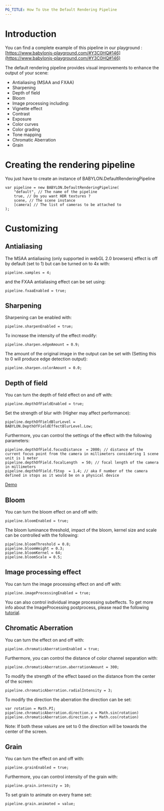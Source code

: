 ```yaml
---
PG_TITLE: How To Use the Default Rendering Pipeline
---
```


# Introduction

You can find a complete example of this pipeline in our playground : [https://www.babylonjs-playground.com/#Y3C0HQ#146](https://www.babylonjs-playground.com/#Y3C0HQ#146)

The default rendering pipeline provides visual improvements to enhance the output of your scene:
* Antialiasing (MSAA and FXAA)
* Sharpening
* Depth of field
* Bloom
* Image processing including:
 * Vignette effect
 * Contrast
 * Exposure
 * Color curves
 * Color grading
 * Tone mapping
* Chromatic Aberration
* Grain

# Creating the rendering pipeline

You just have to create an instance of BABYLON.DefaultRenderingPipeline
```
var pipeline = new BABYLON.DefaultRenderingPipeline(
    "default", // The name of the pipeline
    true, // Do you want HDR textures ?
    scene, // The scene instance
    [camera] // The list of cameras to be attached to
);
```

# Customizing

## Antialiasing
The MSAA antialiasing (only supported in webGL 2.0 browsers) effect is off by default (set to 1) but can be turned on to 4x with:

```
pipeline.samples = 4;
```

and the FXAA antialiasing effect can be set using:

```
pipeline.fxaaEnabled = true;
```

## Sharpening
Sharpening can be enabled with:

```
pipeline.sharpenEnabled = true;
```
To increase the intensity of the effect modify:
```
pipeline.sharpen.edgeAmount = 0.9;
```
The amount of the original image in the output can be set with (Setting this to 0 will produce edge detection output):
```
pipeline.sharpen.colorAmount = 0.0;
```

## Depth of field
You can turn the depth of field effect on and off with:

```
pipeline.depthOfFieldEnabled = true;
```

Set the strength of blur with (Higher may affect performance):

```
pipeline.depthOfFieldBlurLevel = BABYLON.DepthOfFieldEffectBlurLevel.Low;
```

Furthermore, you can control the settings of the effect with the following parameters:
```
pipeline.depthOfField.focusDistance  = 2000; // distance of the current focus point from the camera in millimeters considering 1 scene unit is 1 meter
pipeline.depthOfField.focalLength  = 50; // focal length of the camera in millimeters
pipeline.depthOfField.fStop  = 1.4; // aka F number of the camera defined in stops as it would be on a physical device
```
[Demo](https://www.babylonjs-playground.com/#8F5HYV#9)

## Bloom
You can turn the bloom effect on and off with:

```
pipeline.bloomEnabled = true;
```

The bloom luminance threshold, impact of the bloom, kernel size and scale can be controlled with the following:
```
pipeline.bloomThreshold = 0.8;
pipeline.bloomWeight = 0.3;
pipeline.bloomKernel = 64;
pipeline.bloomScale = 0.5;
```


## Image processing effect
You can turn the image processing effect on and off with:

```
pipeline.imageProcessingEnabled = true;
```

You can also control individual image processing subeffects. To get more info about the ImageProcessing postprocess, please read the following [tutorial](/How_To/how_to_use_postprocesses#imageprocessing).

## Chromatic Aberration
You can turn the effect on and off with:

```
pipeline.chromaticAberrationEnabled = true;
```

Furthermore, you can control the distance of color channel separation with:
```
pipeline.chromaticAberration.aberrationAmount = 300;
```

To modify the strength of the effect based on the distance from the center of the screen:
```
pipeline.chromaticAberration.radialIntensity = 3;
```

To modify the direction the aberration the direction can be set:
```
var rotation = Math.PI;
pipeline.chromaticAberration.direction.x = Math.sin(rotation)
pipeline.chromaticAberration.direction.y = Math.cos(rotation)
```
Note: If both these values are set to 0 the direction will be towards the center of the screen.

## Grain
You can turn the effect on and off with:

```
pipeline.grainEnabled = true;
```

Furthermore, you can control intensity of the grain with:
```
pipeline.grain.intensity = 10;
```

To set grain to animate on every frame set:
```
pipeline.grain.animated = value;
```
